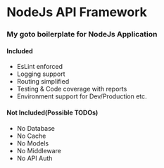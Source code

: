 # NodeJs API Framework

### My goto boilerplate for NodeJs Application

#### Included

* EsLint enforced
* Logging support
* Routing simplified
* Testing & Code coverage with reports
* Environment support for Dev/Production etc.


#### Not Included(Possible TODOs)

* No Database
* No Cache
* No Models
* No Middleware
* No API Auth
